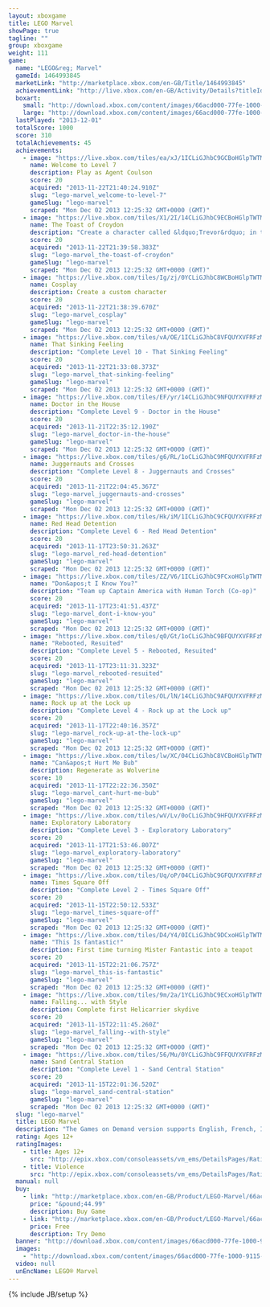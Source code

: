 ```yaml
---
layout: xboxgame
title: LEGO Marvel
showPage: true
tagline: ""
group: xboxgame
weight: 111
game: 
  name: "LEGO&reg; Marvel"
  gameId: 1464993845
  marketLink: "http://marketplace.xbox.com/en-GB/Title/1464993845"
  achievementLink: "http://live.xbox.com/en-GB/Activity/Details?titleId=1464993845"
  boxart: 
    small: "http://download.xbox.com/content/images/66acd000-77fe-1000-9115-d80257520835/1033/boxartsm.jpg"
    large: "http://download.xbox.com/content/images/66acd000-77fe-1000-9115-d80257520835/1033/boxartlg.jpg"
  lastPlayed: "2013-12-01"
  totalScore: 1000
  score: 310
  totalAchievements: 45
  achievements: 
    - image: "https://live.xbox.com/tiles/ea/xJ/1ICLiGJhbC9GCBoHGlpTWTM1L2FjaC8wLzIyAAAAAOfn5-tmrGU=.jpg"
      name: Welcome to Level 7
      description: Play as Agent Coulson
      score: 20
      acquired: "2013-11-22T21:40:24.910Z"
      slug: "lego-marvel_welcome-to-level-7"
      gameSlug: "lego-marvel"
      scraped: "Mon Dec 02 2013 12:25:32 GMT+0000 (GMT)"
    - image: "https://live.xbox.com/tiles/X1/2I/14CLiGJhbC9ECBoHGlpTWTM1L2FjaC8wLzIwAAAAAOfn5-inXUM=.jpg"
      name: The Toast of Croydon
      description: "Create a character called &ldquo;Trevor&rdquo; in the character customizer"
      score: 20
      acquired: "2013-11-22T21:39:58.383Z"
      slug: "lego-marvel_the-toast-of-croydon"
      gameSlug: "lego-marvel"
      scraped: "Mon Dec 02 2013 12:25:32 GMT+0000 (GMT)"
    - image: "https://live.xbox.com/tiles/Ig/zj/0YCLiGJhbC8WCBoHGlpTWTM1L2FjaC8wLzJiAAAAAOfn5-7MDD4=.jpg"
      name: Cosplay
      description: Create a custom character
      score: 20
      acquired: "2013-11-22T21:38:39.670Z"
      slug: "lego-marvel_cosplay"
      gameSlug: "lego-marvel"
      scraped: "Mon Dec 02 2013 12:25:32 GMT+0000 (GMT)"
    - image: "https://live.xbox.com/tiles/vA/OE/1ICLiGJhbC8VFQUYXVFRFzM1L2FjaC8wL2EAAAAA5+fn+6sDpw==.jpg"
      name: That Sinking Feeling
      description: "Complete Level 10 - That Sinking Feeling"
      score: 20
      acquired: "2013-11-22T21:33:08.373Z"
      slug: "lego-marvel_that-sinking-feeling"
      gameSlug: "lego-marvel"
      scraped: "Mon Dec 02 2013 12:25:32 GMT+0000 (GMT)"
    - image: "https://live.xbox.com/tiles/EF/yr/14CLiGJhbC9NFQUYXVFRFzM1L2FjaC8wLzkAAAAA5+fn+IRcCw==.jpg"
      name: Doctor in the House
      description: "Complete Level 9 - Doctor in the House"
      score: 20
      acquired: "2013-11-21T22:35:12.190Z"
      slug: "lego-marvel_doctor-in-the-house"
      gameSlug: "lego-marvel"
      scraped: "Mon Dec 02 2013 12:25:32 GMT+0000 (GMT)"
    - image: "https://live.xbox.com/tiles/g6/RL/1oCLiGJhbC9MFQUYXVFRFzM1L2FjaC8wLzgAAAAA5+fn+WSkmA==.jpg"
      name: Juggernauts and Crosses
      description: "Complete Level 8 - Juggernauts and Crosses"
      score: 20
      acquired: "2013-11-21T22:04:45.367Z"
      slug: "lego-marvel_juggernauts-and-crosses"
      gameSlug: "lego-marvel"
      scraped: "Mon Dec 02 2013 12:25:32 GMT+0000 (GMT)"
    - image: "https://live.xbox.com/tiles/Hk/iM/1ICLiGJhbC9CFQUYXVFRFzM1L2FjaC8wLzYAAAAA5+fn+6NIBQ==.jpg"
      name: Red Head Detention
      description: "Complete Level 6 - Red Head Detention"
      score: 20
      acquired: "2013-11-17T23:50:31.263Z"
      slug: "lego-marvel_red-head-detention"
      gameSlug: "lego-marvel"
      scraped: "Mon Dec 02 2013 12:25:32 GMT+0000 (GMT)"
    - image: "https://live.xbox.com/tiles/ZZ/V6/1ICLiGJhbC9FCxoHGlpTWTM1L2FjaC8wLzExAAAAAOfn5-tVlXk=.jpg"
      name: "Don&apos;t I Know You?"
      description: "Team up Captain America with Human Torch (Co-op)"
      score: 20
      acquired: "2013-11-17T23:41:51.437Z"
      slug: "lego-marvel_dont-i-know-you"
      gameSlug: "lego-marvel"
      scraped: "Mon Dec 02 2013 12:25:32 GMT+0000 (GMT)"
    - image: "https://live.xbox.com/tiles/q0/Gt/1oCLiGJhbC9BFQUYXVFRFzM1L2FjaC8wLzUAAAAA5+fn+YJBsA==.jpg"
      name: "Rebooted, Resuited"
      description: "Complete Level 5 - Rebooted, Resuited"
      score: 20
      acquired: "2013-11-17T23:11:31.323Z"
      slug: "lego-marvel_rebooted-resuited"
      gameSlug: "lego-marvel"
      scraped: "Mon Dec 02 2013 12:25:32 GMT+0000 (GMT)"
    - image: "https://live.xbox.com/tiles/OL/lN/14CLiGJhbC9AFQUYXVFRFzM1L2FjaC8wLzQAAAAA5+fn+GK5Iw==.jpg"
      name: Rock up at the Lock up
      description: "Complete Level 4 - Rock up at the Lock up"
      score: 20
      acquired: "2013-11-17T22:40:16.357Z"
      slug: "lego-marvel_rock-up-at-the-lock-up"
      gameSlug: "lego-marvel"
      scraped: "Mon Dec 02 2013 12:25:32 GMT+0000 (GMT)"
    - image: "https://live.xbox.com/tiles/lw/XC/04CLiGJhbC8VCBoHGlpTWTM1L2FjaC8wLzJhAAAAAOfn5-ztBYs=.jpg"
      name: "Can&apos;t Hurt Me Bub"
      description: Regenerate as Wolverine
      score: 10
      acquired: "2013-11-17T22:22:36.350Z"
      slug: "lego-marvel_cant-hurt-me-bub"
      gameSlug: "lego-marvel"
      scraped: "Mon Dec 02 2013 12:25:32 GMT+0000 (GMT)"
    - image: "https://live.xbox.com/tiles/wV/Lv/0oCLiGJhbC9HFQUYXVFRFzM1L2FjaC8wLzMAAAAA5+fn-cBS2g==.jpg"
      name: Exploratory Laboratory
      description: "Complete Level 3 - Exploratory Laboratory"
      score: 20
      acquired: "2013-11-17T21:53:46.807Z"
      slug: "lego-marvel_exploratory-laboratory"
      gameSlug: "lego-marvel"
      scraped: "Mon Dec 02 2013 12:25:32 GMT+0000 (GMT)"
    - image: "https://live.xbox.com/tiles/Uq/oP/04CLiGJhbC9GFQUYXVFRFzM1L2FjaC8wLzIAAAAA5+fn-CCqSQ==.jpg"
      name: Times Square Off
      description: "Complete Level 2 - Times Square Off"
      score: 20
      acquired: "2013-11-15T22:50:12.533Z"
      slug: "lego-marvel_times-square-off"
      gameSlug: "lego-marvel"
      scraped: "Mon Dec 02 2013 12:25:32 GMT+0000 (GMT)"
    - image: "https://live.xbox.com/tiles/D4/Y4/0ICLiGJhbC9DCxoHGlpTWTM1L2FjaC8wLzE3AAAAAOfn5-8XhhM=.jpg"
      name: "This Is fantastic!"
      description: First time turning Mister Fantastic into a teapot
      score: 20
      acquired: "2013-11-15T22:21:06.757Z"
      slug: "lego-marvel_this-is-fantastic"
      gameSlug: "lego-marvel"
      scraped: "Mon Dec 02 2013 12:25:32 GMT+0000 (GMT)"
    - image: "https://live.xbox.com/tiles/9m/2a/1YCLiGJhbC9ECxoHGlpTWTM1L2FjaC8wLzEwAAAAAOfn5-q1beo=.jpg"
      name: Falling... with Style
      description: Complete first Helicarrier skydive
      score: 20
      acquired: "2013-11-15T22:11:45.260Z"
      slug: "lego-marvel_falling--with-style"
      gameSlug: "lego-marvel"
      scraped: "Mon Dec 02 2013 12:25:32 GMT+0000 (GMT)"
    - image: "https://live.xbox.com/tiles/56/Mu/0YCLiGJhbC9FFQUYXVFRFzM1L2FjaC8wLzEAAAAA5+fn-gGj-A==.jpg"
      name: Sand Central Station
      description: "Complete Level 1 - Sand Central Station"
      score: 20
      acquired: "2013-11-15T22:01:36.520Z"
      slug: "lego-marvel_sand-central-station"
      gameSlug: "lego-marvel"
      scraped: "Mon Dec 02 2013 12:25:32 GMT+0000 (GMT)"
  slug: "lego-marvel"
  title: LEGO Marvel
  description: "The Games on Demand version supports English, French, Italian, German, Spanish, Danish, Dutch, Polish, Russian.  LEGO&reg; Marvel&trade; Super Heroes features an original story crossing the entire Marvel Universe. Players take control of Iron Man, Spider-Man, the Hulk, Captain America, Wolverine and many more Marvel characters as they unite to stop Loki and a host of other Marvel villains from assembling a super-weapon capable of destroying the world."
  rating: Ages 12+
  ratingImages: 
    - title: Ages 12+
      src: "http://epix.xbox.com/consoleassets/vm_ems/DetailsPages/RatingSystemID/14/default/Values/14003.png"
    - title: Violence
      src: "http://epix.xbox.com/consoleassets/vm_ems/DetailsPages/RatingSystemID/14/default/Descriptors/14005.png"
  manual: null
  buy: 
    - link: "http://marketplace.xbox.com/en-GB/Product/LEGO-Marvel/66acd000-77fe-1000-9115-d80257520835?purchase=1&amp;DownloadType=Game"
      price: "&pound;44.99"
      description: Buy Game
    - link: "http://marketplace.xbox.com/en-GB/Product/LEGO-Marvel/66acd000-77fe-1000-9115-d80257520835?purchase=1&amp;DownloadType=GameDemo"
      price: Free
      description: Try Demo
  banner: "http://download.xbox.com/content/images/66acd000-77fe-1000-9115-d80257520835/1033/banner.png"
  images: 
    - "http://download.xbox.com/content/images/66acd000-77fe-1000-9115-d80257520835/1033/screenlg1.jpg"
  video: null
  unEncName: LEGO® Marvel
---
```

{% include JB/setup %}